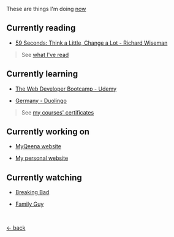 These are things I'm doing [now](https://nownownow.com)

## Currently reading

-   [59 Seconds: Think a Little, Change a Lot - Richard Wiseman](https://www.goodreads.com/book/show/6340948-59-seconds)

> See [what I've read](https://www.goodreads.com/review/list/123404048-muhammad-mufid?shelf=read)

## Currently learning

-   [The Web Developer Bootcamp - Udemy](https://www.udemy.com/course/the-web-developer-bootcamp/)

-   [Germany - Duolingo](https://www.duolingo.com/course/de/en/Learn-German)

> See [my courses' certificates](https://www.linkedin.com/in/mufidu/)

## Currently working on

-   [MyQeena website](https://myqeena.my.id)

-   [My personal website](https://mufidu.com)

## Currently watching

-   [Breaking Bad](https://www.imdb.com/title/tt0903747/)

-   [Family Guy](https://www.imdb.com/title/tt0182576/)

<br>

[&larr; back](https://mufidu.com)
